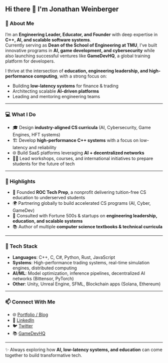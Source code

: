 ## Hi there 👋 I'm Jonathan Weinberger

### 🚀 About Me
I’m an **Engineering Leader, Educator, and Founder** with deep expertise in **C++, AI, and scalable software systems**.  
Currently serving as **Dean of the School of Engineering at TMU**, I’ve built innovative programs in **AI, game development, and cybersecurity** while also launching successful ventures like **GameDevHQ**, a global training platform for developers.  

I thrive at the intersection of **education, engineering leadership, and high-performance computing**, with a strong focus on:
- Building **low-latency systems** for finance & trading  
- Architecting scalable **AI-driven platforms**  
- Leading and mentoring engineering teams  

---

### 💻 What I Do
- 🎓 Design **industry-aligned CS curricula** (AI, Cybersecurity, Game Engines, HFT systems)  
- 🏗️ Develop **high-performance C++ systems** with a focus on low-latency and reliability  
- 🌐 Build SaaS platforms leveraging **AI + decentralized networks**  
- 🧑‍🏫 Lead workshops, courses, and international initiatives to prepare students for the future of tech  

---

### 📌 Highlights
- 🏫 Founded **ROC Tech Prep**, a nonprofit delivering tuition-free CS education to underserved students  
- 🌍 Partnering globally to build accelerated CS programs (AI, Cyber, GameDev)  
- 💼 Consulted with Fortune 500s & startups on **engineering leadership, education, and scalable systems**  
- 📚 Author of multiple **computer science textbooks & technical curricula**  

---

### 🔧 Tech Stack
- **Languages**: C++, C, C#, Python, Rust, JavaScript  
- **Systems**: High-performance trading systems, real-time simulation engines, distributed computing  
- **AI/ML**: Model optimization, inference pipelines, decentralized AI networks (Bittensor, PyTorch)  
- **Other**: Unity, Unreal Engine, SFML, Blockchain apps (Solana, Ethereum)  

---

### 📫 Connect With Me
- 🌐 [Portfolio / Blog](#)  
- 💼 [LinkedIn](#)  
- 🐦 [Twitter](#)  
- 📚 [GameDevHQ](https://gamedevhq.com)  

---

✨ Always exploring how **AI, low-latency systems, and education** can come together to build transformative tech.
